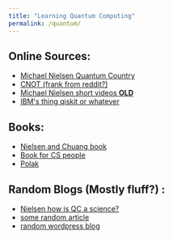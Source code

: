 ```yaml
---
title: "Learning Quantum Computing"
permalink: /quantum/
---
```

<!-- Here we start our quest to understand quantum computing
-->

## Online Sources:
  - [Michael Nielsen Quantum Country](https://quantum.country/qcvc)
  - [CNOT (frank from reddit?)](https://cnot.io/)
  - [Michael Nielsen short videos **OLD**](http://michaelnielsen.org/blog/quantum-computing-for-the-determined/)
  - [IBM's thing qiskit or whatever](https://community.qiskit.org/textbook/)

## Books:
  - [Nielsen and Chuang book](http://mmrc.amss.cas.cn/tlb/201702/W020170224608149940643.pdf)
  - [Book for CS people](https://www.fi.muni.cz/usr/gruska/qbook1.pdf)
  - [Polak](http://mmrc.amss.cas.cn/tlb/201702/W020170224608150244118.pdf) 

## Random Blogs (Mostly fluff?) :
  - [Nielsen how is QC a science?](http://cognitivemedium.com/qc-a-science)
  - [some random article](https://www.scientificamerican.com/article/beyond-quantum-supremacy-the-hunt-for-useful-quantum-computers/)
  - [random wordpress blog](https://agentanakinai.wordpress.com/2019/12/20/quantum-computing-4/)


